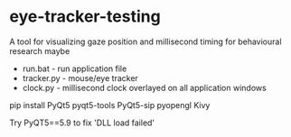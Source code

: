 # eye-tracker-testing
A tool for visualizing gaze position and millisecond timing for behavioural research maybe

* run.bat - run application file
* tracker.py - mouse/eye tracker
* clock.py - millisecond clock overlayed on all application windows



pip install PyQt5 pyqt5-tools PyQt5-sip pyopengl Kivy

Try PyQT5==5.9 to fix 'DLL load failed'
